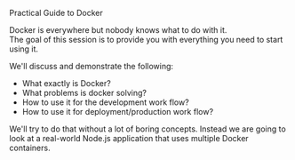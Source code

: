 Practical Guide to Docker

  Docker is everywhere but nobody knows what to do with it.  
  The goal of this session is to provide you with everything you need to start using it.

  We'll discuss and demonstrate the following:
  
  * What exactly is Docker?
  * What problems is docker solving?
  * How to use it for the development work flow?
  * How to use it for deployment/production work flow?


  We'll try to do that without a lot of boring concepts. Instead we are going to look at a real-world Node.js application that uses multiple Docker containers.
